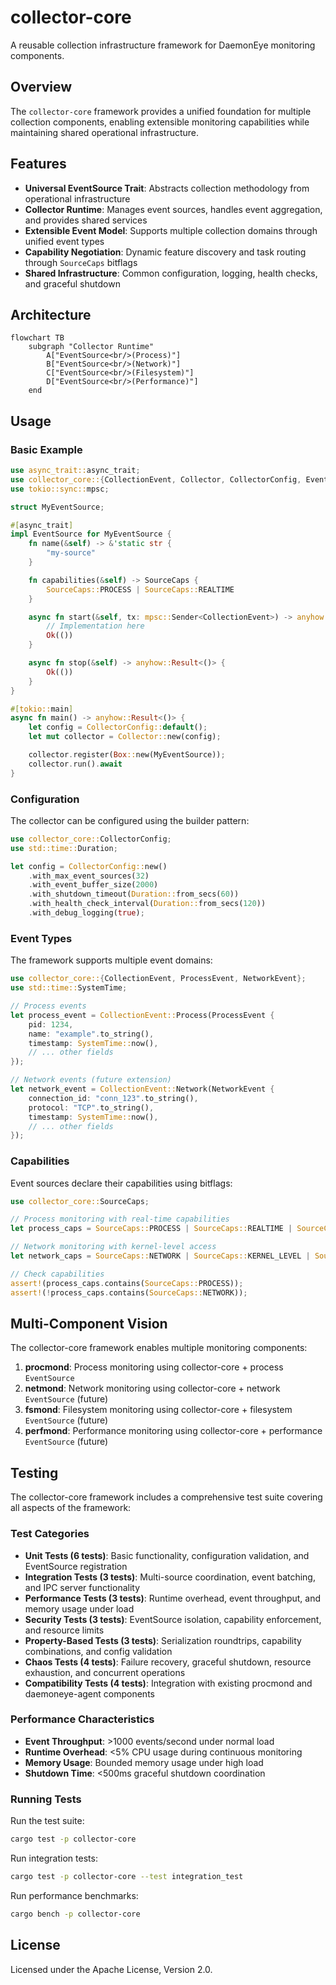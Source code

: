 # collector-core

A reusable collection infrastructure framework for DaemonEye monitoring components.

## Overview

The `collector-core` framework provides a unified foundation for multiple collection components, enabling extensible monitoring capabilities while maintaining shared operational infrastructure.

## Features

- **Universal EventSource Trait**: Abstracts collection methodology from operational infrastructure
- **Collector Runtime**: Manages event sources, handles event aggregation, and provides shared services
- **Extensible Event Model**: Supports multiple collection domains through unified event types
- **Capability Negotiation**: Dynamic feature discovery and task routing through `SourceCaps` bitflags
- **Shared Infrastructure**: Common configuration, logging, health checks, and graceful shutdown

## Architecture

```mermaid
flowchart TB
    subgraph "Collector Runtime"
        A["EventSource<br/>(Process)"]
        B["EventSource<br/>(Network)"]
        C["EventSource<br/>(Filesystem)"]
        D["EventSource<br/>(Performance)"]
    end
```

## Usage

### Basic Example

```rust
use async_trait::async_trait;
use collector_core::{CollectionEvent, Collector, CollectorConfig, EventSource, SourceCaps};
use tokio::sync::mpsc;

struct MyEventSource;

#[async_trait]
impl EventSource for MyEventSource {
    fn name(&self) -> &'static str {
        "my-source"
    }

    fn capabilities(&self) -> SourceCaps {
        SourceCaps::PROCESS | SourceCaps::REALTIME
    }

    async fn start(&self, tx: mpsc::Sender<CollectionEvent>) -> anyhow::Result<()> {
        // Implementation here
        Ok(())
    }

    async fn stop(&self) -> anyhow::Result<()> {
        Ok(())
    }
}

#[tokio::main]
async fn main() -> anyhow::Result<()> {
    let config = CollectorConfig::default();
    let mut collector = Collector::new(config);

    collector.register(Box::new(MyEventSource));
    collector.run().await
}
```

### Configuration

The collector can be configured using the builder pattern:

```rust
use collector_core::CollectorConfig;
use std::time::Duration;

let config = CollectorConfig::new()
    .with_max_event_sources(32)
    .with_event_buffer_size(2000)
    .with_shutdown_timeout(Duration::from_secs(60))
    .with_health_check_interval(Duration::from_secs(120))
    .with_debug_logging(true);
```

### Event Types

The framework supports multiple event domains:

```rust
use collector_core::{CollectionEvent, ProcessEvent, NetworkEvent};
use std::time::SystemTime;

// Process events
let process_event = CollectionEvent::Process(ProcessEvent {
    pid: 1234,
    name: "example".to_string(),
    timestamp: SystemTime::now(),
    // ... other fields
});

// Network events (future extension)
let network_event = CollectionEvent::Network(NetworkEvent {
    connection_id: "conn_123".to_string(),
    protocol: "TCP".to_string(),
    timestamp: SystemTime::now(),
    // ... other fields
});
```

### Capabilities

Event sources declare their capabilities using bitflags:

```rust
use collector_core::SourceCaps;

// Process monitoring with real-time capabilities
let process_caps = SourceCaps::PROCESS | SourceCaps::REALTIME | SourceCaps::SYSTEM_WIDE;

// Network monitoring with kernel-level access
let network_caps = SourceCaps::NETWORK | SourceCaps::KERNEL_LEVEL | SourceCaps::REALTIME;

// Check capabilities
assert!(process_caps.contains(SourceCaps::PROCESS));
assert!(!process_caps.contains(SourceCaps::NETWORK));
```

## Multi-Component Vision

The collector-core framework enables multiple monitoring components:

1. **procmond**: Process monitoring using collector-core + process `EventSource`
2. **netmond**: Network monitoring using collector-core + network `EventSource` (future)
3. **fsmond**: Filesystem monitoring using collector-core + filesystem `EventSource` (future)
4. **perfmond**: Performance monitoring using collector-core + performance `EventSource` (future)

## Testing

The collector-core framework includes a comprehensive test suite covering all aspects of the framework:

### Test Categories

- **Unit Tests (6 tests)**: Basic functionality, configuration validation, and EventSource registration
- **Integration Tests (3 tests)**: Multi-source coordination, event batching, and IPC server functionality
- **Performance Tests (3 tests)**: Runtime overhead, event throughput, and memory usage under load
- **Security Tests (3 tests)**: EventSource isolation, capability enforcement, and resource limits
- **Property-Based Tests (3 tests)**: Serialization roundtrips, capability combinations, and config validation
- **Chaos Tests (4 tests)**: Failure recovery, graceful shutdown, resource exhaustion, and concurrent operations
- **Compatibility Tests (4 tests)**: Integration with existing procmond and daemoneye-agent components

### Performance Characteristics

- **Event Throughput**: >1000 events/second under normal load
- **Runtime Overhead**: \<5% CPU usage during continuous monitoring
- **Memory Usage**: Bounded memory usage under high load
- **Shutdown Time**: \<500ms graceful shutdown coordination

### Running Tests

Run the test suite:

```bash
cargo test -p collector-core
```

Run integration tests:

```bash
cargo test -p collector-core --test integration_test
```

Run performance benchmarks:

```bash
cargo bench -p collector-core
```

## License

Licensed under the Apache License, Version 2.0.
